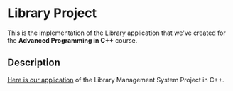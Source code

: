 # Library Project

This is the implementation of the Library application that we've created for the __Advanced Programming in C++__ course.

## Description

[Here is our application](https://bitbucket.org/georgianagabor634/libraryproject/src/master/ "Team Repository on Bitbucket") of the Library Management System Project in C++.
